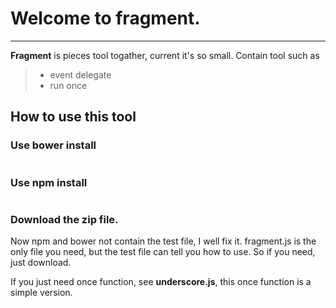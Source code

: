 # Welcome to fragment.
------
**Fragment** is pieces tool togather, current it's so small.
Contain tool such as
> * event delegate
> * run once

## How to use this tool

### Use bower install
```$bower install fragmentjs
```
### Use npm install
```$npm install fragmentjs
```
### Download the zip file.
Now npm and bower not contain the test file, I well fix it. fragment.js is the only file you need, but the test file can tell you how to use. So if you need, just download.

If you just need once function, see **underscore.js**, this once function is a simple version.
